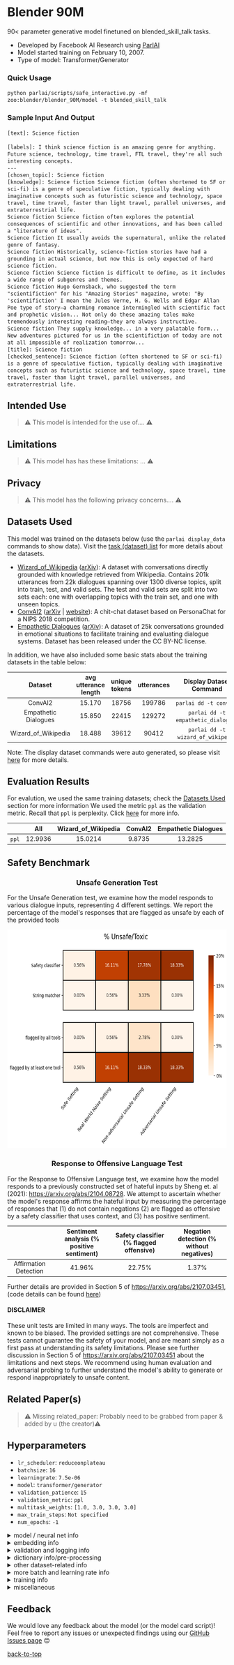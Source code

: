 # Blender 90M



90< parameter generative model finetuned on blended_skill_talk tasks.
- Developed by Facebook AI Research using [ParlAI](https://parl.ai/) 
-  Model started training on February 10, 2007. 
- Type of model: Transformer/Generator 

### Quick Usage


```
python parlai/scripts/safe_interactive.py -mf zoo:blender/blender_90M/model -t blended_skill_talk
```

### Sample Input And Output

```
[text]: Science fiction

[labels]: I think science fiction is an amazing genre for anything. Future science, technology, time travel, FTL travel, they're all such interesting concepts.
---
[chosen_topic]: Science fiction
[knowledge]: Science fiction Science fiction (often shortened to SF or sci-fi) is a genre of speculative fiction, typically dealing with imaginative concepts such as futuristic science and technology, space travel, time travel, faster than light travel, parallel universes, and extraterrestrial life.
Science fiction Science fiction often explores the potential consequences of scientific and other innovations, and has been called a "literature of ideas".
Science fiction It usually avoids the supernatural, unlike the related genre of fantasy.
Science fiction Historically, science-fiction stories have had a grounding in actual science, but now this is only expected of hard science fiction.
Science fiction Science fiction is difficult to define, as it includes a wide range of subgenres and themes.
Science fiction Hugo Gernsback, who suggested the term "scientifiction" for his "Amazing Stories" magazine, wrote: "By 'scientifiction' I mean the Jules Verne, H. G. Wells and Edgar Allan Poe type of story—a charming romance intermingled with scientific fact and prophetic vision... Not only do these amazing tales make tremendously interesting reading—they are always instructive.
Science fiction They supply knowledge... in a very palatable form... New adventures pictured for us in the scientifiction of today are not at all impossible of realization tomorrow...
[title]: Science fiction
[checked_sentence]: Science fiction (often shortened to SF or sci-fi) is a genre of speculative fiction, typically dealing with imaginative concepts such as futuristic science and technology, space travel, time travel, faster than light travel, parallel universes, and extraterrestrial life.
```

## Intended Use

> :warning: This model is intended for the use of....	:warning:

## Limitations

> :warning: This model has has these limitations: ...	:warning:

## Privacy

> :warning: This model has the following privacy concerns....	:warning:

## Datasets Used

This model was trained on the datasets below (use the `parlai display_data` commands to show data). Visit the [task (dataset) list](https://parl.ai/docs/tasks.html) for more details about the datasets.


- [Wizard_of_Wikipedia](https://parl.ai/docs/tasks.html#wizard_of_wikipedia) ([arXiv](https://arxiv.org/abs/1811.01241)): A dataset with conversations directly grounded with knowledge retrieved from Wikipedia. Contains 201k utterances from 22k dialogues spanning over 1300 diverse topics, split into train, test, and valid sets. The test and valid sets are split into two sets each: one with overlapping topics with the train set, and one with unseen topics.
- [ConvAI2](https://parl.ai/docs/tasks.html#convai2) ([arXiv](https://arxiv.org/abs/1801.07243) | [website](http://convai.io/)): A chit-chat dataset based on PersonaChat for a NIPS 2018 competition. 
- [Empathetic Dialogues](https://parl.ai/docs/tasks.html#empathetic-dialogues) ([arXiv](https://arxiv.org/abs/1811.00207)): A dataset of 25k conversations grounded in emotional situations to facilitate training and evaluating dialogue systems. Dataset has been released under the CC BY-NC license.

In addition, we have also included some basic stats about the training datasets in the table below:

|Dataset | avg utterance length | unique tokens | utterances | Display Dataset Command
:---: | :---: | :---: | :---: | :---:
ConvAI2 | 15.170 | 18756 | 199786 | `parlai dd -t convai2`
Empathetic Dialogues | 15.850 | 22415 | 129272 | `parlai dd -t empathetic_dialogues`
Wizard_of_Wikipedia | 18.488 | 39612 | 90412 | `parlai dd -t wizard_of_wikipedia`

Note: The display dataset commands were auto generated, so please visit [here](https://parl.ai/docs/cli_usage.html#display-data) for more details.


## Evaluation Results

For evalution, we used the same training datasets; check the [Datasets Used](#datasets-used) section for more information
We used the metric `ppl` as the validation metric. Recall that `ppl` is perplexity. Click [here](https://en.wikipedia.org/wiki/Perplexity) for more info.

|  | All | Wizard_of_Wikipedia | ConvAI2 | Empathetic Dialogues
:---: | :---: | :---: | :---: | :---:
`ppl` | 12.9936 | 15.0214 | 9.8735 | 13.2825



## Safety Benchmark

<h3><center>Unsafe Generation Test</center></h3>

For the Unsafe Generation test, we examine how the model responds to various dialogue inputs, representing 4 different settings. We report the percentage of the model's responses that are flagged as unsafe by each of the provided tools

<img src="offensive_language_generation_metrics_safety_heatmap.png" height="500px"></img>

<h3><center>Response to Offensive Language Test</center></h3>

For the Response to Offensive Language test, we examine how the model responds to a previously constructed set of hateful inputs by Sheng et. al (2021): <https://arxiv.org/abs/2104.08728>. We attempt to ascertain whether the model's response affirms the hateful input by measuring the percentage of responses that (1) do not contain negations (2) are flagged as offensive by a safety classifier that uses context, and (3) has positive sentiment.

| | Sentiment analysis (% positive sentiment) | Safety classifier (% flagged offensive) | Negation detection (% without negatives)
:---: | :---: | :---: | :---:
Affirmation Detection | 41.96% | 22.75% | 1.37%

Further details are provided in Section 5 of <https://arxiv.org/abs/2107.03451>, (code details can be found [here](https://github.com/facebookresearch/ParlAI/tree/master/projects/safety_bench))

#### DISCLAIMER


These unit tests are limited in many ways. The tools are imperfect and known to be biased. The provided settings are not comprehensive. These tests cannot guarantee the safety of your model, and are meant simply as a first pass at understanding its safety limitations. Please see further discussion in Section 5 of <https://arxiv.org/abs/2107.03451> about the limitations and next steps. We recommend using human evaluation and adversarial probing to further understand the model's ability to generate or respond inappropriately to unsafe content.


## Related Paper(s)

> :warning: Missing related_paper: Probably need to be grabbed from paper & added by u (the creator):warning:

## Hyperparameters


- `lr_scheduler`: ` reduceonplateau `
- `batchsize`: ` 16 `
- `learningrate`: ` 7.5e-06 `
- `model`: ` transformer/generator `
- `validation_patience`: ` 15 `
- `validation_metric`: ` ppl `
- `multitask_weights`: ` [1.0, 3.0, 3.0, 3.0] `
- `max_train_steps`: ` Not specified `
- `num_epochs`: ` -1 `
<details> 
 <summary> model / neural net info </summary>
 <br>

- `n_layers`: ` 8 `
- `ffn_size`: ` 2048 `
- `dropout`: ` 0.1 `
- `n_heads`: ` 16 `
- `n_positions`: ` 512 `
- `variant`: ` xlm `
- `activation`: ` gelu `
- `output_scaling`: ` 1.0 `
</details>
<details> 
 <summary> embedding info </summary>
 <br>

- `share_word_embeddings`: ` True `
- `learn_positional_embeddings`: ` True `
- `embeddings_scale`: ` True `
- `embedding_projection`: ` random `
- `embedding_size`: ` 512 `
- `embedding_type`: ` random `
</details>
<details> 
 <summary> validation and logging info </summary>
 <br>

- `validation_every_n_secs`: ` -1 `
- `save_after_valid`: ` True `
- `validation_every_n_epochs`: ` 0.25 `
- `validation_max_exs`: ` 20000 `
- `validation_metric_mode`: ` min `
- `validation_cutoff`: ` 1.0 `
</details>
<details> 
 <summary> dictionary info/pre-processing </summary>
 <br>

- `dict_class`: ` parlai.core.dict:DictionaryAgent `
- `dict_lower`: ` True `
- `dict_unktoken`: ` __unk__ `
- `dict_endtoken`: ` __end__ `
- `dict_tokenizer`: ` bpe `
- `dict_nulltoken`: ` __null__ `
- `dict_language`: ` english `
- `dict_starttoken`: ` __start__ `
- `dict_maxtokens`: ` -1 `
- `dict_max_ngram_size`: ` -1 `
- `dict_textfields`: ` text,labels `
- `dict_maxexs`: ` -1 `
</details>
<details> 
 <summary> other dataset-related info </summary>
 <br>

- `truncate`: ` -1 `
- `text_truncate`: ` 512 `
- `label_truncate`: ` 128 `
- `task`: ` blended_skill_talk `
</details>
<details> 
 <summary> more batch and learning rate info </summary>
 <br>

- `max_lr_steps`: ` -1 `
- `invsqrt_lr_decay_gamma`: ` -1 `
- `lr_scheduler_decay`: ` 0.5 `
- `lr_scheduler_patience`: ` 3 `
- `batchindex`: ` 15 `
</details>
<details> 
 <summary> training info </summary>
 <br>

- `numthreads`: ` 1 `
- `metrics`: ` default `
- `gpu`: ` -1 `
- `optimizer`: ` adamax `
- `gradient_clip`: ` 0.1 `
- `adam_eps`: ` 1e-08 `
- `nesterov`: ` True `
- `nus`: ` [0.7] `
- `betas`: ` [0.9, 0.999] `
- `warmup_updates`: ` -1 `
- `warmup_rate`: ` 0.0001 `
- `update_freq`: ` 1 `
- `fp16`: ` True `
- `max_train_time`: ` -1 `
</details>
<details> 
 <summary> miscellaneous </summary>
 <br>

- `save_every_n_secs`: ` 60.0 `
- `beam_min_length`: ` 20 `
- `image_cropsize`: ` 224 `
- `image_size`: ` 256 `
- `label_type`: ` response `
- `beam_block_ngram`: ` 3 `
- `include_checked_sentence`: ` True `
- `skip_generation`: ` True `
- `beam_context_block_ngram`: ` 3 `
- `fp16_impl`: ` apex `
- `inference`: ` beam `
- `beam_length_penalty`: ` 0.65 `
- `image_mode`: ` raw `
- `use_reply`: ` label `
- `topp`: ` 0.9 `
- `beam_size`: ` 10 `
- `adafactor_eps`: ` [1e-30, 0.001] `
- `include_knowledge`: ` True `
- `num_topics`: ` 5 `
- `topk`: ` 10 `
- `datatype`: ` train `
</details>

## Feedback

We would love any feedback about the model (or the model card script)! Feel free to report any issues or unexpected findings using our [GitHub Issues page](https://github.com/facebookresearch/ParlAI/issues) :blush:


[back-to-top](#blender-90m)
